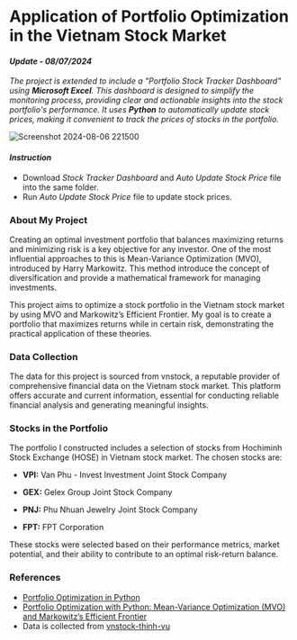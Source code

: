 # Application of Portfolio Optimization in the Vietnam Stock Market
#### *Update - 08/07/2024* 
*The project is extended to include a "Portfolio Stock Tracker Dashboard" using **Microsoft Excel**. This dashboard is designed to simplify the monitoring process, providing clear and actionable insights into the stock portfolio's performance. It uses **Python** to automatically update stock prices, making it convenient to track the prices of stocks in the portfolio.*

![Screenshot 2024-08-06 221500](https://github.com/user-attachments/assets/32006d84-a7fd-4f17-8b09-b5840dee1a72)

#### *Instruction*
- Download *Stock Tracker Dashboard* and *Auto Update Stock Price* file into the same folder.
- Run *Auto Update Stock Price* file to update stock prices.
  
### About My Project
Creating an optimal investment portfolio that balances maximizing returns and minimizing risk is a key objective for any investor. One of the most influential approaches to this is Mean-Variance Optimization (MVO), introduced by Harry Markowitz. This method introduce the concept of diversification and provide a mathematical framework for managing investments.

This project aims to optimize a stock portfolio in the Vietnam stock market by using MVO and Markowitz’s Efficient Frontier. My goal is to create a portfolio that maximizes returns while in certain risk, demonstrating the practical application of these theories.

### Data Collection

The data for this project is sourced from vnstock, a reputable provider of comprehensive financial data on the Vietnam stock market. This platform offers accurate and current information, essential for conducting reliable financial analysis and generating meaningful insights.

### Stocks in the Portfolio
The portfolio I constructed includes a selection of stocks from Hochiminh Stock Exchange (HOSE) in Vietnam stock market. The chosen stocks are:

- **VPI:** Van Phu - Invest Investment Joint Stock Company

- **GEX:** Gelex Group Joint Stock Company

- **PNJ:** Phu Nhuan Jewelry Joint Stock Company

- **FPT:** FPT Corporation

These stocks were selected based on their performance metrics, market potential, and their ability to contribute to an optimal risk-return balance.

### References
- [Portfolio Optimization in Python](https://github.com/areed1192/portfolio-optimization)
- [Portfolio Optimization with Python: Mean-Variance Optimization (MVO) and Markowitz’s Efficient Frontier](https://medium.com/@phindulo60/portfolio-optimization-with-python-mean-variance-optimization-mvo-and-markowitzs-efficient-64acb3b61ef6)
- Data is collected from [vnstock-thinh-vu](https://github.com/thinh-vu/vnstock/tree/main)
